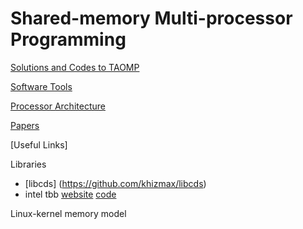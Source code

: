 # Shared-memory Multi-processor Programming

[Solutions and Codes to TAOMP](TAOMP.html)

[Software Tools](software.html)

[Processor Architecture](procesor.html)

[Papers](papers.html)

[Useful Links]

Libraries

* [libcds] (https://github.com/khizmax/libcds)
* intel tbb [website](https://github.com/01org/tbb) [code](https://www.threadingbuildingblocks.org/)

Linux-kernel memory model
